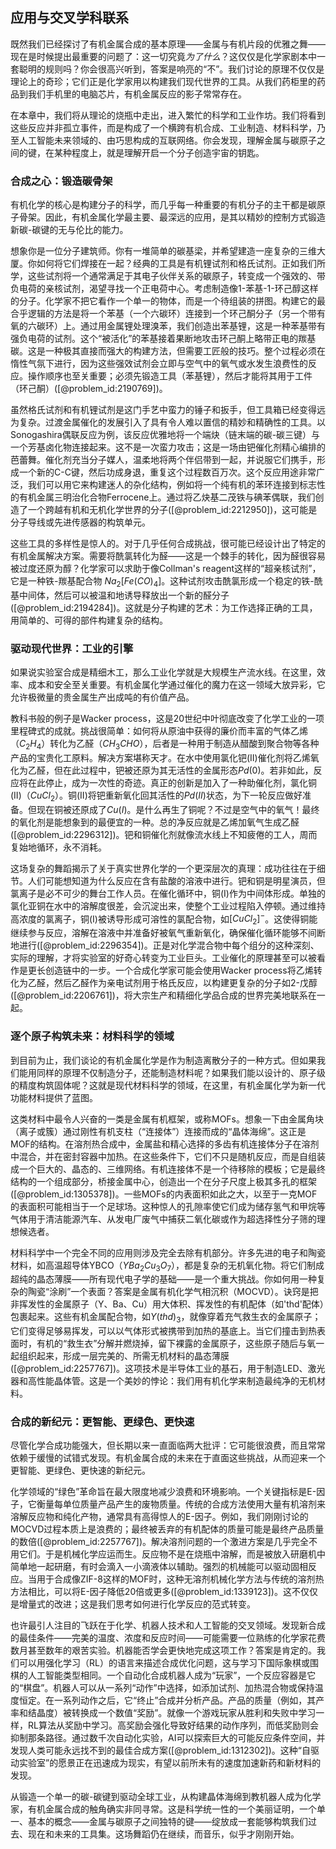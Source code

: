 ## 应用与交叉学科联系

既然我们已经探讨了有机金属合成的基本原理——金属与有机片段的优雅之舞——现在是时候提出最重要的问题了：这一切究竟*为了什么*？这仅仅是化学家剧本中一套聪明的规则吗？你会很高兴听到，答案是响亮的“不”。我们讨论的原理不仅仅是理论上的奇珍；它们正是化学家用以构建我们现代世界的工具。从我们药柜里的药品到我们手机里的电脑芯片，有机金属反应的影子常常存在。

在本章中，我们将从理论的烧瓶中走出，进入繁忙的科学和工业作坊。我们将看到这些反应并非孤立事件，而是构成了一个横跨有机合成、工业制造、材料科学，乃至人工智能未来领域的、由巧思构成的互联网络。你会发现，理解金属与碳原子之间的键，在某种程度上，就是理解开启一个分子创造宇宙的钥匙。

### 合成之心：锻造碳骨架

有机化学的核心是构建分子的科学，而几乎每一种重要的有机分子的主干都是碳原子骨架。因此，有机金属化学最主要、最深远的应用，是其以精妙的控制方式锻造新碳-碳键的无与伦比的能力。

想象你是一位分子建筑师。你有一堆简单的碳基梁，并希望建造一座复杂的三维大厦。你如何将它们焊接在一起？经典的工具是有机锂试剂和格氏试剂。正如我们所学，这些试剂将一个通常满足于其电子伙伴关系的碳原子，转变成一个强效的、带负电荷的亲核试剂，渴望寻找一个正电荷中心。考虑制造像1-苯基-1-环己醇这样的分子。化学家不把它看作一个单一的物体，而是一个待组装的拼图。构建它的最合乎逻辑的方法是将一个苯基（一个六碳环）连接到一个环己酮分子（另一个带有氧的六碳环）上。通过用金属锂处理溴苯，我们创造出苯基锂，这是一种苯基带有强负电荷的试剂。这个“被活化”的苯基接着果断地攻击环己酮上略带正电的羰基碳。这是一种极其直接而强大的构建方法，但需要工匠般的技巧。整个过程必须在惰性气氛下进行，因为这些强效试剂会立即与空气中的氧气或水发生浪费性的反应。操作顺序也至关重要；必须先锻造工具（苯基锂），然后才能将其用于工件（环己酮）([@problem_id:2190769])。

虽然格氏试剂和有机锂试剂是这门手艺中蛮力的锤子和扳手，但工具箱已经变得远为复杂。过渡金属催化的发展引入了具有令人难以置信的精妙和精确性的工具。以Sonogashira偶联反应为例，该反应优雅地将一个端炔（链末端的碳-碳三键）与一个芳基卤化物连接起来。这不是一次蛮力攻击；这是一场由钯催化剂精心编排的芭蕾舞。催化剂充当分子媒人，温柔地将两个伴侣带到一起，并说服它们携手，形成一个新的C-C键，然后功成身退，重复这个过程数百万次。这个反应用途非常广泛，我们可以用它来构建迷人的杂化结构，例如将一个纯有机的苯环连接到标志性的有机金属三明治化合物Ferrocene上。通过将乙炔基二茂铁与碘苯偶联，我们创造了一个跨越有机和无机化学世界的分子([@problem_id:2212950])，这可能是分子导线或先进传感器的构筑单元。

这些工具的多样性是惊人的。对于几乎任何合成挑战，很可能已经设计出了特定的有机金属解决方案。需要将酰氯转化为醛——这是一个棘手的转化，因为醛很容易被过度还原为醇？化学家可以求助于像Collman's reagent这样的“超亲核试剂”，它是一种铁-羰基配合物 $Na_2[Fe(CO)_4]$。这种试剂攻击酰氯形成一个稳定的铁-酰基中间体，然后可以被温和地诱导释放出一个新的醛分子([@problem_id:2194284])。这就是分子构建的艺术：为工作选择正确的工具，用简单的、可得的部件构建复杂的结构。

### 驱动现代世界：工业的引擎

如果说实验室合成是精细木工，那么工业化学就是大规模生产流水线。在这里，效率、成本和安全至关重要。有机金属化学通过催化的魔力在这一领域大放异彩，它允许极微量的贵金属生产出成吨的有价值产品。

教科书般的例子是Wacker process，这是20世纪中叶彻底改变了化学工业的一项里程碑式的成就。挑战很简单：如何将从原油中获得的廉价而丰富的气体乙烯（$C_2H_4$）转化为乙醛（$CH_3CHO$），后者是一种用于制造从醋酸到聚合物等各种产品的宝贵化工原料。解决方案堪称天才。在水中使用氯化钯(II)催化剂将乙烯氧化为乙醛，但在此过程中，钯被还原为其无活性的金属形态$Pd(0)$。若非如此，反应将在此停止，成为一次性的奇迹。真正的创新是加入了一种助催化剂，氯化铜(II)（$CuCl_2$）。铜(II)将钯重新氧化回其活性的$Pd(II)$状态，为下一轮反应做好准备。但现在铜被还原成了$Cu(I)$。是什么再生了铜呢？不过是空气中的氧气！最终的氧化剂是能想象到的最便宜的一种。总的净反应就是乙烯加氧气生成乙醛([@problem_id:2296312])。钯和铜催化剂就像流水线上不知疲倦的工人，周而复始地循环，永不消耗。

这场复杂的舞蹈揭示了关于真实世界化学的一个更深层次的真理：成功往往在于细节。人们可能想知道为什么反应在含有盐酸的溶液中进行。钯和铜是明星演员，但氯离子是必不可少的舞台工作人员。在催化循环中，铜(I)作为中间体形成。单独的氯化亚铜在水中的溶解度很差，会沉淀出来，使整个工业过程陷入停顿。通过维持高浓度的氯离子，铜(I)被诱导形成可溶性的氯配合物，如$[CuCl_2]^{-}$。这使得铜能继续参与反应，溶解在溶液中并准备好被氧气重新氧化，确保催化循环能够不间断地进行([@problem_id:2296354])。正是对化学混合物中每个组分的这种深刻、实际的理解，才将实验室的好奇心转变为工业巨头。工业催化的原理甚至可以被看作是更长创造链中的一步。一个合成化学家可能会使用Wacker process将乙烯转化为乙醛，然后乙醛作为亲电试剂用于格氏反应，以构建更复杂的分子如2-戊醇([@problem_id:2206761])，将大宗生产和精细化学品合成的世界完美地联系在一起。

### 逐个原子构筑未来：材料科学的领域

到目前为止，我们谈论的有机金属化学是作为制造离散分子的一种方式。但如果我们能用同样的原理不仅制造分子，还能制造材料呢？如果我们能以设计的、原子级的精度构筑固体呢？这就是现代材料科学的领域，在这里，有机金属化学为新一代功能材料提供了蓝图。

这类材料中最令人兴奋的一类是金属有机框架，或称MOFs。想象一下由金属角块（离子或簇）通过刚性有机支柱（“连接体”）连接而成的“晶体海绵”。这正是MOF的结构。在溶剂热合成中，金属盐和精心选择的多齿有机连接体分子在溶剂中混合，并在密封容器中加热。在这些条件下，它们不只是随机反应，而是自组装成一个巨大的、晶态的、三维网络。有机连接体不是一个待移除的模板；它是最终结构的一个组成部分，桥接金属中心，创造出一个在分子尺度上极其多孔的框架([@problem_id:1305378])。一些MOFs的内表面积如此之大，以至于一克MOF的表面积可能相当于一个足球场。这种惊人的孔隙率使它们成为储存氢气和甲烷等气体用于清洁能源汽车、从发电厂废气中捕获二氧化碳或作为超选择性分子筛的理想候选者。

材料科学中一个完全不同的应用则涉及完全去除有机部分。许多先进的电子和陶瓷材料，如高温超导体YBCO（$YBa_2Cu_3O_7$），都是复杂的无机氧化物。将它们制成超纯的晶态薄膜——所有现代电子学的基础——是一个重大挑战。你如何用一种复杂的陶瓷“涂刷”一个表面？答案是金属有机化学气相沉积（MOCVD）。诀窍是把非挥发性的金属原子（Y、Ba、Cu）用大体积、挥发性的有机配体（如'thd'配体）包裹起来。这些有机金属配合物，如$Y(thd)_3$，就像穿着充气救生衣的金属原子；它们变得足够易挥发，可以以气体形式被携带到加热的基底上。当它们撞击到热表面时，有机的“救生衣”分解并燃烧掉，留下裸露的金属原子，这些原子随后与氧一起组织起来，形成一层完美的、所需无机材料的晶态薄膜([@problem_id:2257767])。这项技术是半导体工业的基石，用于制造LED、激光器和高性能晶体管。这是一个美妙的悖论：我们用有机化学来制造最纯净的无机材料。

### 合成的新纪元：更智能、更绿色、更快速

尽管化学合成功能强大，但长期以来一直面临两大批评：它可能很浪费，而且常常依赖于缓慢的试错式发现。有机金属合成的未来在于直面这些挑战，从而迎来一个更智能、更绿色、更快速的新纪元。

化学领域的“绿色”革命旨在最大限度地减少浪费和环境影响。一个关键指标是E-因子，它衡量每单位质量产品产生的废物质量。传统的合成方法使用大量有机溶剂来溶解反应物和纯化产物，通常具有高得惊人的E-因子。例如，我们刚刚讨论的MOCVD过程本质上是浪费的；最终被丢弃的有机配体的质量可能是最终产品质量的数倍([@problem_id:2257767])。解决溶剂问题的一个激进方案是几乎完全不用它们。于是机械化学应运而生。反应物不是在烧瓶中溶解，而是被放入研磨机中简单地一起研磨，有时会滴入一小滴液体以辅助。强烈的机械能可以驱动固相反应。当用于合成像ZIF-8这样的MOF时，这种无溶剂机械化学方法与传统的溶剂热方法相比，可以将E-因子降低20倍或更多([@problem_id:1339123])。这不仅仅是增量式的改进；这是我们思考如何进行化学反应的范式转变。

也许最引人注目的飞跃在于化学、机器人技术和人工智能的交叉领域。发现新合成的最佳条件——完美的温度、浓度和反应时间——可能需要一位熟练的化学家花费数月甚至数年的艰苦实验。机器能否学会更快地完成这项工作？答案是肯定的。我们可以用强化学习（RL）的语言来描述合成优化问题，这与学习下国际象棋或围棋的人工智能类型相同。一个自动化合成机器人成为“玩家”，一个反应容器是它的“棋盘”。机器人可以从一系列“动作”中选择，如添加试剂、加热混合物或保持温度恒定。在一系列动作之后，它“终止”合成并分析产品。产品的质量（例如，其产率和结晶度）被转换成一个数值“奖励”。就像一个游戏玩家从胜利和失败中学习一样，RL算法从奖励中学习。高奖励会强化导致好结果的动作序列，而低奖励则会抑制那条路径。通过数千次自动化实验，AI可以探索巨大的可能反应条件空间，并发现人类可能永远找不到的最佳合成方案([@problem_id:1312302])。这种“自驱动实验室”的愿景正在迅速成为现实，有望以前所未有的速度加速新药和新材料的发现。

从锻造一个单一的碳-碳键到驱动全球工业，从构建晶体海绵到教机器人成为化学家，有机金属合成的触角确实非同寻常。这是科学统一性的一个美丽证明，一个单一、基本的概念——金属与碳原子之间独特的键——绽放成一套能够构筑我们过去、现在和未来的工具集。这场舞蹈仍在继续，而音乐，似乎才刚刚开始。